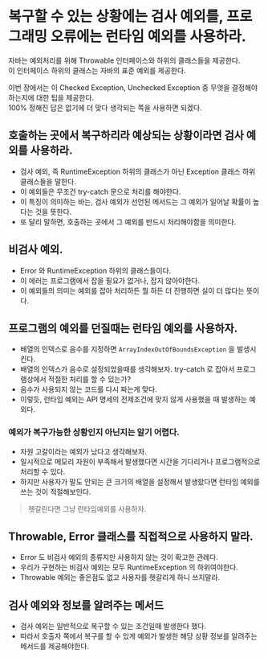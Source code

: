 # 복구할 수 있는 상황에는 검사 예외를, 프로그래밍 오류에는 런타임 예외를 사용하라.

자바는 예외처리를 위해 Throwable 인터페이스와 하위의 클래스들을 제공한다.  
이 인터페이스 하위의 클래스는 자바의 표준 예외를 제공한다.  

이번 장에서는 이 Checked Exception, Unchecked Exception 중 무엇을 결정해야 하는지에 대한 팁을 제공한다.  
100% 정해진 답은 없기에 더 맞다 생각되는 쪽을 사용하면 되겠다.

## 호출하는 곳에서 복구하리라 예상되는 상황이라면 검사 예외를 사용하라.
 - 검사 예외, 즉 RuntimeException 하위의 클래스가 아닌 Exception 클래스 하위 클래스들을 말한다.
 - 이 예외들은 무조건 try-catch 문으로 처리를 해야한다.
 - 이 특징이 의미하는 바는, 검사 예외가 선언된 메서드는 그 예외가 일어날 확률이 높다는 것을 뜻한다.
 - 또 달리 말하면, 호출하는 곳에서 그 예외를 반드시 처리해야함을 의미한다.
 
## 비검사 예외.
 - Error 와 RuntimeException 하위의 클래스들이다.
 - 이 에러는 프로그램에서 잡을 필요가 없거나, 잡지 않아야한다.
 - 이 예외들의 의미는 예외를 잡아 처리하든 뭘 하든 더 진행하면 실이 더 많다는 뜻이다.
 
## 프로그램의 예외를 던질때는 런타임 예외를 사용하자.
 - 배열의 인덱스로 음수를 지정하면 `ArrayIndexOutOfBoundsException` 을 발생시킨다.
 - 배열의 인덱스가 음수로 설정되었을때를 생각해보자. try-catch 로 잡아서 프로그램상에서 적절한 처리를 할 수 있는가?
 - 음수가 사용되지 않는 코드를 다시 짜는게 맞다.
 - 이렇듯, 런타임 예외는 API 명세의 전제조건에 맞지 않게 사용했을 때 발생하는 예외다. 
 
 ### 예외가 복구가능한 상황인지 아닌지는 알기 어렵다.
  - 자원 고갈이라는 예외가 났다고 생각해보자.
  - 일시적으로 메모리 자원이 부족해서 발생했다면 시간을 기다리거나 프로그램적으로 처리할 수 있다.
  - 하지만 사용자가 말도 안되는 큰 크기의 배열을 설정해서 발생핬다면 런타임 예외를 쓰는 것이 적절해보인다.
  
  > 헷갈린다면 그냥 런타임예외를 사용하자.

## Throwable, Error 클래스를 직접적으로 사용하지 말라.
 - Error 도 비검사 예외의 종류지만 사용하지 않는 것이 확고한 관례다.
 - 우리가 구현하는 비검사 예외는 모두 RuntimeException 의 하위여야한다.
 - Throwable 예외는 좋은점도 없고 사용자를 헷갈리게 하니 쓰지말라.
 
## 검사 예외와 정보를 알려주는 메서드
 - 검사 예외는 일반적으로 복구할 수 있는 조건일때 발생한다 했다.
 - 따라서 호출자 쪽에서 복구를 할 수 있게 예외가 발생한 해당 상황 정보를 알려주는 메서드를 제공해야한다.